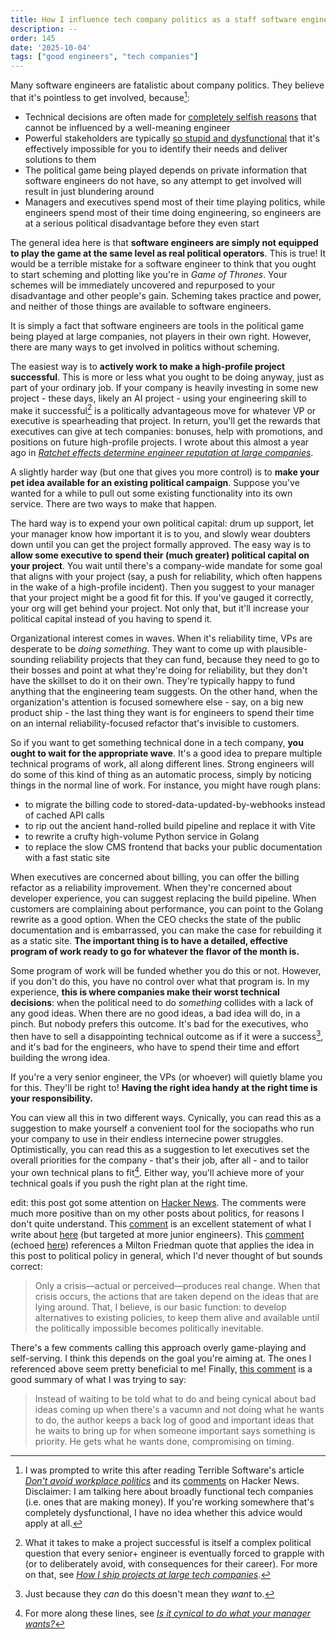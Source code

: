 ```yaml
---
title: How I influence tech company politics as a staff software engineer
description: --
order: 145
date: '2025-10-04'
tags: ["good engineers", "tech companies"]
---
```


Many software engineers are fatalistic about company politics. They believe that it's pointless to get involved, because[^1]:

- Technical decisions are often made for [completely selfish reasons](https://news.ycombinator.com/item?id=45441068) that cannot be influenced by a well-meaning engineer
- Powerful stakeholders are typically [so stupid and dysfunctional](https://news.ycombinator.com/item?id=45442587) that it's effectively impossible for you to identify their needs and deliver solutions to them
- The political game being played depends on private information that software engineers do not have, so any attempt to get involved will result in just blundering around
- Managers and executives spend most of their time playing politics, while engineers spend most of their time doing engineering, so engineers are at a serious political disadvantage before they even start

The general idea here is that **software engineers are simply not equipped to play the game at the same level as real political operators**. This is true! It would be a terrible mistake for a software engineer to think that you ought to start scheming and plotting like you're in _Game of Thrones_. Your schemes will be immediately uncovered and repurposed to your disadvantage and other people's gain. Scheming takes practice and power, and neither of those things are available to software engineers.

It is simply a fact that software engineers are tools in the political game being played at large companies, not players in their own right. However, there are many ways to get involved in politics without scheming.

The easiest way is to **actively work to make a high-profile project successful**. This is more or less what you ought to be doing anyway, just as part of your ordinary job. If your company is heavily investing in some new project - these days, likely an AI project - using your engineering skill to make it successful[^2] is a politically advantageous move for whatever VP or executive is spearheading that project. In return, you'll get the rewards that executives can give at tech companies: bonuses, help with promotions, and positions on future high-profile projects. I wrote about this almost a year ago in [_Ratchet effects determine engineer reputation at large companies_](/ratchet-effects).

A slightly harder way (but one that gives you more control) is to **make your pet idea available for an existing political campaign**. Suppose you've wanted for a while to pull out some existing functionality into its own service. There are two ways to make that happen.

The hard way is to expend your own political capital: drum up support, let your manager know how important it is to you, and slowly wear doubters down until you can get the project formally approved. The easy way is to **allow some executive to spend their (much greater) political capital on your project**. You wait until there's a company-wide mandate for some goal that aligns with your project (say, a push for reliability, which often happens in the wake of a high-profile incident). Then you suggest to your manager that your project might be a good fit for this. If you've gauged it correctly, your org will get behind your project. Not only that, but it'll increase your political capital instead of you having to spend it.

Organizational interest comes in waves. When it's reliability time, VPs are desperate to be _doing something_. They want to come up with plausible-sounding reliability projects that they can fund, because they need to go to their bosses and point at what they're doing for reliability, but they don't have the skillset to do it on their own. They're typically happy to fund anything that the engineering team suggests. On the other hand, when the organization's attention is focused somewhere else - say, on a big new product ship - the last thing they want is for engineers to spend their time on an internal reliability-focused refactor that's invisible to customers.

So if you want to get something technical done in a tech company, **you ought to wait for the appropriate wave**. It's a good idea to prepare multiple technical programs of work, all along different lines. Strong engineers will do some of this kind of thing as an automatic process, simply by noticing things in the normal line of work. For instance, you might have rough plans:

- to migrate the billing code to stored-data-updated-by-webhooks instead of cached API calls
- to rip out the ancient hand-rolled build pipeline and replace it with Vite
- to rewrite a crufty high-volume Python service in Golang
- to replace the slow CMS frontend that backs your public documentation with a fast static site

When executives are concerned about billing, you can offer the billing refactor as a reliability improvement. When they're concerned about developer experience, you can suggest replacing the build pipeline. When customers are complaining about performance, you can point to the Golang rewrite as a good option. When the CEO checks the state of the public documentation and is embarrassed, you can make the case for rebuilding it as a static site. **The important thing is to have a detailed, effective program of work ready to go for whatever the flavor of the month is.**

Some program of work will be funded whether you do this or not. However, if you don't do this, you have no control over what that program is. In my experience, **this is where companies make their worst technical decisions**: when the political need to do _something_ collides with a lack of any good ideas. When there are no good ideas, a bad idea will do, in a pinch. But nobody prefers this outcome. It's bad for the executives, who then have to sell a disappointing technical outcome as if it were a success[^4], and it's bad for the engineers, who have to spend their time and effort building the wrong idea.

If you're a very senior engineer, the VPs (or whoever) will quietly blame you for this. They'll be right to! **Having the right idea handy at the right time is your responsibility.**

You can view all this in two different ways. Cynically, you can read this as a suggestion to make yourself a convenient tool for the sociopaths who run your company to use in their endless internecine power struggles. Optimistically, you can read this as a suggestion to let executives set the overall priorities for the company - that's their job, after all - and to tailor your own technical plans to fit[^3]. Either way, you'll achieve more of your technical goals if you push the right plan at the right time.

edit: this post got some attention on [Hacker News](https://news.ycombinator.com/item?id=45473852). The comments were much more positive than on my other posts about politics, for reasons I don't quite understand. This [comment](https://news.ycombinator.com/item?id=45474998) is an excellent statement of what I write about [here](/party-tricks) (but targeted at more junior engineers). This [comment](https://news.ycombinator.com/item?id=45474559) (echoed [here](https://news.ycombinator.com/item?id=45474338)) references a Milton Friedman quote that applies the idea in this post to political policy in general, which I'd never thought of but sounds correct:

> Only a crisis—actual or perceived—produces real change. When that crisis occurs, the actions that are taken depend on the ideas that are lying around. That, I believe, is our basic function: to develop alternatives to existing policies, to keep them alive and available until the politically impossible becomes politically inevitable.

There's a few comments calling this approach overly game-playing and self-serving. I think this depends on the goal you're aiming at. The ones I referenced above seem pretty beneficial to me! Finally, [this comment](https://news.ycombinator.com/item?id=45474226) is a good summary of what I was trying to say:

> Instead of waiting to be told what to do and being cynical about bad ideas coming up when there's a vacumn and not doing what he wants to do, the author keeps a back log of good and important ideas that he waits to bring up for when someone important says something is priority. He gets what he wants done, compromising on timing.




[^1]: I was prompted to write this after reading Terrible Software's article [_Don't avoid workplace politics_](https://terriblesoftware.org/2025/10/01/stop-avoiding-politics/) and its [comments](https://news.ycombinator.com/item?id=45440571) on Hacker News. Disclaimer: I am talking here about broadly functional tech companies (i.e. ones that are making money). If you're working somewhere that's completely dysfunctional, I have no idea whether this advice would apply at all.

[^2]: What it takes to make a project successful is itself a complex political question that every senior+ engineer is eventually forced to grapple with (or to deliberately avoid, with consequences for their career). For more on that, see [_How I ship projects at large tech companies_](/how-to-ship).

[^3]: For more along these lines, see [_Is it cynical to do what your manager wants?_](/cynicism)

[^4]: Just because they _can_ do this doesn't mean they _want_ to.